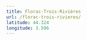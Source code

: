 ```yaml
---
title: Florac-Trois-Rivières
url: /florac-trois-rivieres/
latitude: 44.324
longitude: 3.596
---
```

